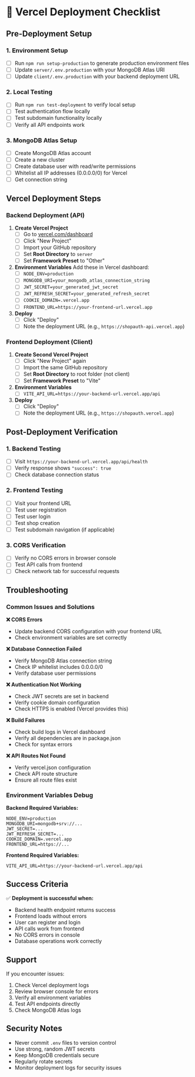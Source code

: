 # 🚀 Vercel Deployment Checklist

## Pre-Deployment Setup

### 1. Environment Setup
- [ ] Run `npm run setup-production` to generate production environment files
- [ ] Update `server/.env.production` with your MongoDB Atlas URI
- [ ] Update `client/.env.production` with your backend deployment URL

### 2. Local Testing
- [ ] Run `npm run test-deployment` to verify local setup
- [ ] Test authentication flow locally
- [ ] Test subdomain functionality locally
- [ ] Verify all API endpoints work

### 3. MongoDB Atlas Setup
- [ ] Create MongoDB Atlas account
- [ ] Create a new cluster
- [ ] Create database user with read/write permissions
- [ ] Whitelist all IP addresses (0.0.0.0/0) for Vercel
- [ ] Get connection string

## Vercel Deployment Steps

### Backend Deployment (API)

1. **Create Vercel Project**
   - [ ] Go to [vercel.com/dashboard](https://vercel.com/dashboard)
   - [ ] Click "New Project"
   - [ ] Import your GitHub repository
   - [ ] Set **Root Directory** to `server`
   - [ ] Set **Framework Preset** to "Other"

2. **Environment Variables**
   Add these in Vercel dashboard:
   - [ ] `NODE_ENV=production`
   - [ ] `MONGODB_URI=your_mongodb_atlas_connection_string`
   - [ ] `JWT_SECRET=your_generated_jwt_secret`
   - [ ] `JWT_REFRESH_SECRET=your_generated_refresh_secret`
   - [ ] `COOKIE_DOMAIN=.vercel.app`
   - [ ] `FRONTEND_URL=https://your-frontend-url.vercel.app`

3. **Deploy**
   - [ ] Click "Deploy"
   - [ ] Note the deployment URL (e.g., `https://shopauth-api.vercel.app`)

### Frontend Deployment (Client)

1. **Create Second Vercel Project**
   - [ ] Click "New Project" again
   - [ ] Import the same GitHub repository
   - [ ] Set **Root Directory** to root folder (not client)
   - [ ] Set **Framework Preset** to "Vite"

2. **Environment Variables**
   - [ ] `VITE_API_URL=https://your-backend-url.vercel.app/api`

3. **Deploy**
   - [ ] Click "Deploy"
   - [ ] Note the deployment URL (e.g., `https://shopauth.vercel.app`)

## Post-Deployment Verification

### 1. Backend Testing
- [ ] Visit `https://your-backend-url.vercel.app/api/health`
- [ ] Verify response shows `"success": true`
- [ ] Check database connection status

### 2. Frontend Testing
- [ ] Visit your frontend URL
- [ ] Test user registration
- [ ] Test user login
- [ ] Test shop creation
- [ ] Test subdomain navigation (if applicable)

### 3. CORS Verification
- [ ] Verify no CORS errors in browser console
- [ ] Test API calls from frontend
- [ ] Check network tab for successful requests

## Troubleshooting

### Common Issues and Solutions

**❌ CORS Errors**
- Update backend CORS configuration with your frontend URL
- Check environment variables are set correctly

**❌ Database Connection Failed**
- Verify MongoDB Atlas connection string
- Check IP whitelist includes 0.0.0.0/0
- Verify database user permissions

**❌ Authentication Not Working**
- Check JWT secrets are set in backend
- Verify cookie domain configuration
- Check HTTPS is enabled (Vercel provides this)

**❌ Build Failures**
- Check build logs in Vercel dashboard
- Verify all dependencies are in package.json
- Check for syntax errors

**❌ API Routes Not Found**
- Verify vercel.json configuration
- Check API route structure
- Ensure all route files exist

### Environment Variables Debug

**Backend Required Variables:**
```
NODE_ENV=production
MONGODB_URI=mongodb+srv://...
JWT_SECRET=...
JWT_REFRESH_SECRET=...
COOKIE_DOMAIN=.vercel.app
FRONTEND_URL=https://...
```

**Frontend Required Variables:**
```
VITE_API_URL=https://your-backend-url.vercel.app/api
```

## Success Criteria

✅ **Deployment is successful when:**
- Backend health endpoint returns success
- Frontend loads without errors
- User can register and login
- API calls work from frontend
- No CORS errors in console
- Database operations work correctly

## Support

If you encounter issues:
1. Check Vercel deployment logs
2. Review browser console for errors
3. Verify all environment variables
4. Test API endpoints directly
5. Check MongoDB Atlas logs

## Security Notes

- Never commit `.env` files to version control
- Use strong, random JWT secrets
- Keep MongoDB credentials secure
- Regularly rotate secrets
- Monitor deployment logs for security issues

